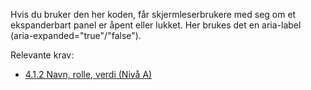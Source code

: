 Hvis du bruker den her koden, får skjermleserbrukere med seg om et ekspanderbart panel er åpent eller lukket. Her brukes det en aria-label (aria-expanded="true"/"false").

Relevante krav:
- [4.1.2 Navn, rolle, verdi (Nivå A)](https://uu.difi.no/krav-og-regelverk/wcag-20-standarden/412-navn-rolle-verdi-niva)
